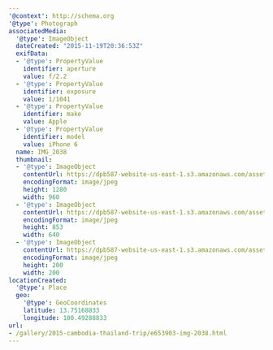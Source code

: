 ```yaml
---
'@context': http://schema.org
'@type': Photograph
associatedMedia:
  '@type': ImageObject
  dateCreated: "2015-11-19T20:36:53Z"
  exifData:
  - '@type': PropertyValue
    identifier: aperture
    value: f/2.2
  - '@type': PropertyValue
    identifier: exposure
    value: 1/1041
  - '@type': PropertyValue
    identifier: make
    value: Apple
  - '@type': PropertyValue
    identifier: model
    value: iPhone 6
  name: IMG_2038
  thumbnail:
  - '@type': ImageObject
    contentUrl: https://dpb587-website-us-east-1.s3.amazonaws.com/asset/gallery/2015-cambodia-thailand-trip/e653903-img-2038~1280.jpg
    encodingFormat: image/jpeg
    height: 1280
    width: 960
  - '@type': ImageObject
    contentUrl: https://dpb587-website-us-east-1.s3.amazonaws.com/asset/gallery/2015-cambodia-thailand-trip/e653903-img-2038~640w.jpg
    encodingFormat: image/jpeg
    height: 853
    width: 640
  - '@type': ImageObject
    contentUrl: https://dpb587-website-us-east-1.s3.amazonaws.com/asset/gallery/2015-cambodia-thailand-trip/e653903-img-2038~200x200.jpg
    encodingFormat: image/jpeg
    height: 200
    width: 200
locationCreated:
  '@type': Place
  geo:
    '@type': GeoCoordinates
    latitude: 13.75168833
    longitude: 100.49288833
url:
- /gallery/2015-cambodia-thailand-trip/e653903-img-2038.html
---
```


